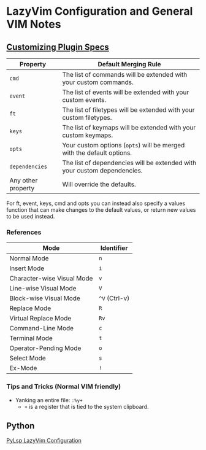# LazyVim Configuration and General VIM Notes

## [Customizing Plugin Specs](https://www.lazyvim.org/configuration/plugins#%EF%B8%8F-customizing-plugin-specs)
| **Property**     | **Default Merging Rule**                                                  |
|-------------------|--------------------------------------------------------------------------|
| `cmd`            | The list of commands will be extended with your custom commands.          |
| `event`          | The list of events will be extended with your custom events.              |
| `ft`             | The list of filetypes will be extended with your custom filetypes.        |
| `keys`           | The list of keymaps will be extended with your custom keymaps.            |
| `opts`           | Your custom options (`opts`) will be merged with the default options.     |
| `dependencies`   | The list of dependencies will be extended with your custom dependencies.  |
| Any other property | Will override the defaults.                                             |

For ft, event, keys, cmd and opts you can instead also specify a values function
that can make changes to the default values, or return new values to be used instead.

### References

| **Mode**                      | **Identifier** |
|-------------------------------|----------------|
| Normal Mode                   | `n`            |
| Insert Mode                   | `i`            |
| Character-wise Visual Mode    | `v`            |
| Line-wise Visual Mode         | `V`            |
| Block-wise Visual Mode        | `^V` (Ctrl-v)  |
| Replace Mode                  | `R`            |
| Virtual Replace Mode          | `Rv`           |
| Command-Line Mode             | `c`            |
| Terminal Mode                 | `t`            |
| Operator-Pending Mode         | `o`            |
| Select Mode                   | `s`            |
| Ex-Mode                       | `!`            |

### Tips and Tricks (Normal VIM friendly)

- Yanking an entire file: `:%y+`
  - `+` is a register that is tied to the system clipboard.

## Python

[PyLsp LazyVim Configuration](https://www.reddit.com/r/neovim/comments/14316t9/help_me_to_get_the_best_python_neovim_environment/)
